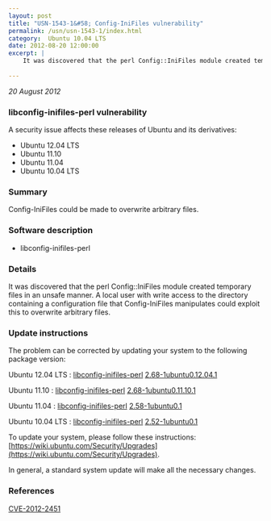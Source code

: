 ```yaml
---
layout: post
title: "USN-1543-1&#58; Config-IniFiles vulnerability"
permalink: /usn/usn-1543-1/index.html
category:  Ubuntu 10.04 LTS
date: 2012-08-20 12:00:00
excerpt: |
    It was discovered that the perl Config::IniFiles module created temporary files in an unsafe manner. A local user with write access to the directory containing a configuration file that Config-IniFiles manipulates could exploit this to overwrite arbitrary files. 
    
--- 
```

 
 

*20 August 2012*

### libconfig-inifiles-perl vulnerability

A security issue affects these releases of Ubuntu and its derivatives:

* Ubuntu 12.04 LTS
* Ubuntu 11.10
* Ubuntu 11.04
* Ubuntu 10.04 LTS

### Summary

Config-IniFiles could be made to overwrite arbitrary files. 

### Software description

* libconfig-inifiles-perl 

### Details

It was discovered that the perl Config::IniFiles module created temporary files in an unsafe manner. A local user with write access to the directory containing a configuration file that Config-IniFiles manipulates could exploit this to overwrite arbitrary files. 

### Update instructions

The problem can be corrected by updating your system to the following package version:

Ubuntu 12.04 LTS
 : [libconfig-inifiles-perl](https://launchpad.net/ubuntu/+source/libconfig-inifiles-perl) <span> [2.68-1ubuntu0.12.04.1](https://launchpad.net/ubuntu/+source/libconfig-inifiles-perl/2.68-1ubuntu0.12.04.1) </span> 

Ubuntu 11.10
 : [libconfig-inifiles-perl](https://launchpad.net/ubuntu/+source/libconfig-inifiles-perl) <span> [2.68-1ubuntu0.11.10.1](https://launchpad.net/ubuntu/+source/libconfig-inifiles-perl/2.68-1ubuntu0.11.10.1) </span> 

Ubuntu 11.04
 : [libconfig-inifiles-perl](https://launchpad.net/ubuntu/+source/libconfig-inifiles-perl) <span> [2.58-1ubuntu0.1](https://launchpad.net/ubuntu/+source/libconfig-inifiles-perl/2.58-1ubuntu0.1) </span> 

Ubuntu 10.04 LTS
 : [libconfig-inifiles-perl](https://launchpad.net/ubuntu/+source/libconfig-inifiles-perl) <span> [2.52-1ubuntu0.1](https://launchpad.net/ubuntu/+source/libconfig-inifiles-perl/2.52-1ubuntu0.1) </span> 

To update your system, please follow these instructions: [https://wiki.ubuntu.com/Security/Upgrades](https://wiki.ubuntu.com/Security/Upgrades).

In general, a standard system update will make all the necessary changes. 

### References

 
 [CVE-2012-2451](http://people.ubuntu.com/~ubuntu-security/cve/CVE-2012-2451)
 


